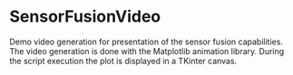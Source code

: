 # SensorFusionVideo

Demo video generation for presentation of the sensor fusion capabilities.
The video generation is done with the Matplotlib animation library. During the script execution the plot is displayed in a TKinter canvas.
